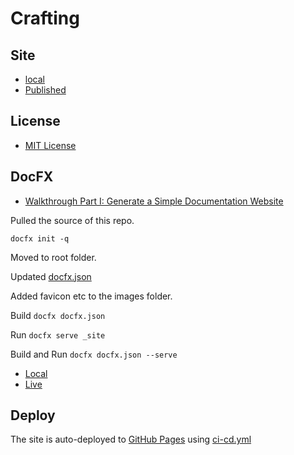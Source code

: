 # Crafting
## Site

- [local](http://localhost:8000/)
- [Published](https://alexhedley.github.io/crafting)

## License

- [MIT License](LICENSE)

## DocFX

- [Walkthrough Part I: Generate a Simple Documentation Website](https://dotnet.github.io/docfx/tutorial/walkthrough/walkthrough_create_a_docfx_project.html)

Pulled the source of this repo.

`docfx init -q`

Moved to root folder.

Updated [docfx.json](docfx.json)

Added favicon etc to the images folder.

Build `docfx docfx.json`

Run `docfx serve _site`

Build and Run `docfx docfx.json --serve`

- [Local](http://localhost:8080/)
- [Live](https://alexhedley.github.io/crafting)

## Deploy

The site is auto-deployed to [GitHub Pages](https://pages.github.com/) using [ci-cd.yml](.github/workflows/ci-cd.yml)
